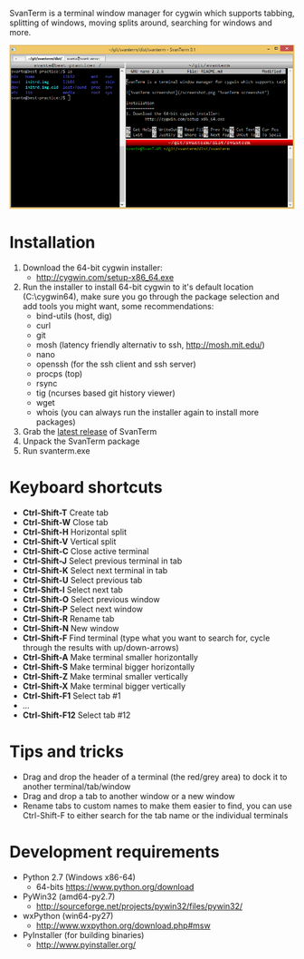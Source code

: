 SvanTerm is a terminal window manager for cygwin which supports tabbing, splitting of windows, moving splits around, searching for windows and more.

![SvanTerm screenshot](/screenshot.png "SvanTerm screenshot")

Installation
============
1. Download the 64-bit cygwin installer:
	- http://cygwin.com/setup-x86_64.exe
2. Run the installer to install 64-bit cygwin to it's default location (C:\cygwin64), make sure you go through the package selection and add tools you might want, some recommendations:
	- bind-utils (host, dig)
	- curl
	- git
	- mosh (latency friendly alternativ to ssh, http://mosh.mit.edu/)
	- nano
	- openssh (for the ssh client and ssh server)
	- procps (top)
	- rsync
	- tig (ncurses based git history viewer)
	- wget
	- whois
	(you can always run the installer again to install more packages)
3. Grab the [latest release](https://github.com/SvanT/svanterm/releases) of SvanTerm
4. Unpack the SvanTerm package
5. Run svanterm.exe

Keyboard shortcuts
==================
- **Ctrl-Shift-T**   Create tab
- **Ctrl-Shift-W**   Close tab
- **Ctrl-Shift-H**   Horizontal split
- **Ctrl-Shift-V**   Vertical split
- **Ctrl-Shift-C**   Close active terminal
- **Ctrl-Shift-J**   Select previous terminal in tab
- **Ctrl-Shift-K**   Select next terminal in tab
- **Ctrl-Shift-U**   Select previous tab
- **Ctrl-Shift-I**   Select next tab
- **Ctrl-Shift-O**   Select previous window
- **Ctrl-Shift-P**   Select next window
- **Ctrl-Shift-R**   Rename tab
- **Ctrl-Shift-N**   New window
- **Ctrl-Shift-F**   Find terminal (type what you want to search for, cycle through the results with up/down-arrows)
- **Ctrl-Shift-A**   Make terminal smaller horizontally
- **Ctrl-Shift-S**   Make terminal bigger horizontally
- **Ctrl-Shift-Z**   Make terminal smaller vertically
- **Ctrl-Shift-X**   Make terminal bigger vertically
- **Ctrl-Shift-F1**  Select tab #1
- *...*
- **Ctrl-Shift-F12** Select tab #12

Tips and tricks
===============
- Drag and drop the header of a terminal (the red/grey area) to dock it to another terminal/tab/window
- Drag and drop a tab to another window or a new window
- Rename tabs to custom names to make them easier to find, you can use Ctrl-Shift-F to either search for the tab name or the individual terminals

Development requirements
========================
- Python 2.7 (Windows x86-64)
	- 64-bits https://www.python.org/download
- PyWin32 (amd64-py2.7)
	- http://sourceforge.net/projects/pywin32/files/pywin32/
- wxPython (win64-py27)
	- http://www.wxpython.org/download.php#msw
- PyInstaller (for building binaries)
	- http://www.pyinstaller.org/
